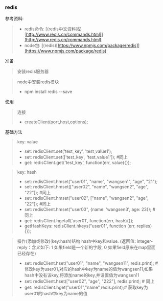### redis
参考资料:
> * redis命令: [(redis中文资料站)[http://www.redis.cn/commands.html]](http://www.redis.cn/commands.html)
> * node包: [(redis)[https://www.npmjs.com/package/redis]](https://www.npmjs.com/package/redis)

准备
> 安装redis服务器

> node中安装redis模块
> * npm install redis --save

使用
> 连接
> * createClient(port,host,options);

基础方法
> key: value
> * set: redisClient.set('test_key', 'test_value1');
> * set: redisClient.set(['test_key', 'test_value1']); #同上
> * get: redisClient.get('test_key', function(err, value){});

> key: hash
> * set: redisClient.hmset("user01", "name", "wangsen1", "age", "21");
> * set: redisClient.hmset(["user02", "name", "wangsen2", "age", "22"]); #同上
> * set: redisClient.hmset("user02", ["name", "wangsen2", "age", "22"]); #同上
> * set: redisClient.hmset("user03", {name: 'wangsen3', age: 23}); #同上
> * get: redisClient.hgetall('user01', function(err, hash){});
> * getHashKeys: redisClient.hkeys("user01", function (err, replies) {});

> 操作(添加或修改)(key:hash)结构 hash中key和value. (返回值: integer-reply：含义如下: 1 如果field是一个新的字段, 0 如果field原来在map里面已经存在)
> * set: redisClient.hset("user01", "name", "wangsen11", redis.print); # 修改key为user01,对应的hash中key为name的值为wangsen11,如果hash中没有该key,将添加name的key,并设置值为wangsen11
> * set: redisClient.hset(["user02", "age", "222"], redis.print); # 同上
> * get: redisClient.hget("user01","name",redis.print);# 获取key为user01的hash中key为name的值




